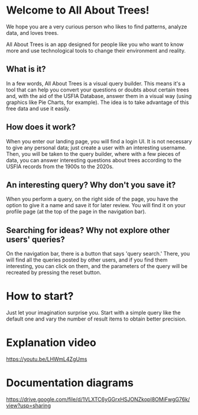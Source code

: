 
# Welcome to All About Trees!
We hope you are a very curious person who likes to find patterns, analyze data, and loves trees.

All About Trees is an app designed for people like you who want to know more and use technological tools to change their environment and reality.

## What is it?
In a few words, All About Trees is a visual query builder. This means it's a tool that can help you convert your questions or doubts about certain trees and, with the aid of the USFIA Database, answer them in a visual way (using graphics like Pie Charts, for example). The idea is to take advantage of this free data and use it easily.

## How does it work?
When you enter our landing page, you will find a login UI. It is not necessary to give any personal data; just create a user with an interesting username. Then, you will be taken to the query builder, where with a few pieces of data, you can answer interesting questions about trees according to the USFIA records from the 1900s to the 2020s.

## An interesting query? Why don't you save it?
When you perform a query, on the right side of the page, you have the option to give it a name and save it for later review. You will find it on your profile page (at the top of the page in the navigation bar).

## Searching for ideas? Why not explore other users' queries?
On the navigation bar, there is a button that says 'query search.' There, you will find all the queries posted by other users, and if you find them interesting, you can click on them, and the parameters of the query will be recreated by pressing the reset button.

# How to start?
Just let your imagination surprise you. Start with a simple query like the default one and vary the number of result items to obtain better precision.

# Explanation video
https://youtu.be/LHWmL4ZgUms

# Documentation diagrams

https://drive.google.com/file/d/1VLXTC6yGGrxHSJONZkopI8OMiFwgG76k/view?usp=sharing
